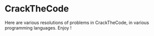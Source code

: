 # CrackTheCode

Here are various resolutions of problems in CrackTheCode, in various programming languages. 
Enjoy !
